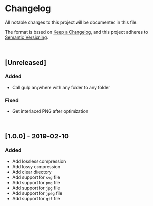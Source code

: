 <!-- markdownlint-disable MD012 MD022 MD024 -->
# Changelog

All notable changes to this project will be documented in this file.

The format is based on [Keep a Changelog](https://keepachangelog.com/en/1.0.0/),
and this project adheres to [Semantic Versioning](https://semver.org/spec/v2.0.0.html).


&nbsp; <!-- break line -->

## [Unreleased]

### Added

- Call gulp anywhere with any folder to any folder

### Fixed

- Get interlaced PNG after optimization

&nbsp; <!-- break line -->

## [1.0.0] - 2019-02-10
### Added

- Add lossless compression
- Add lossy compression
- Add clear directory
- Add support for `svg` file
- Add support for `png` file
- Add support for `jpg` file
- Add support for `jpeg` file
- Add support for `gif` file